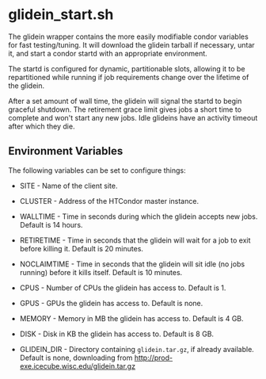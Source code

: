 # glidein_start.sh

The glidein wrapper contains the more easily modifiable condor variables
for fast testing/tuning. It will download the glidein tarball if necessary,
untar it, and start a condor startd with an appropriate environment.

The startd is configured for dynamic, partitionable slots, allowing it to
be repartitioned while running if job requirements change over the lifetime
of the glidein.

After a set amount of wall time, the glidein will signal the startd to
begin graceful shutdown. The retirement grace limit gives jobs a short time
to complete and won't start any new jobs. Idle glideins have an activity
timeout after which they die.

## Environment Variables

The following variables can be set to configure things:

* SITE - Name of the client site.

* CLUSTER - Address of the HTCondor master instance.

* WALLTIME - Time in seconds during which the glidein accepts new jobs.
  Default is 14 hours.

* RETIRETIME - Time in seconds that the glidein will wait for a job to
  exit before killing it. Default is 20 minutes.

* NOCLAIMTIME - Time in seconds that the glidein will sit idle (no jobs
  running) before it kills itself. Default is 10 minutes.

* CPUS - Number of CPUs the glidein has access to. Default is 1.

* GPUS - GPUs the glidein has access to. Default is none.

* MEMORY - Memory in MB the glidein has access to. Default is 4 GB.

* DISK - Disk in KB the glidein has access to. Default is 8 GB.

* GLIDEIN_DIR - Directory containing `glidein.tar.gz`, if already available.
  Default is none, downloading from
  http://prod-exe.icecube.wisc.edu/glidein.tar.gz

